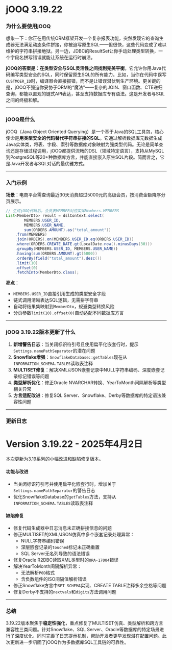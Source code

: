 # jOOQ 3.19.22
### 为什么要使用jOOQ  
想象一下：你正在用传统ORM框架开发一个复杂报表功能，突然发现它的查询生成器无法满足动态条件拼接，你被迫写原生SQL——但很快，这些代码变成了难以维护的字符串拼接地狱。另一边，JDBC的ResultSet让你手动处理类型转换，一个字段名拼写错误就能让系统在运行时崩溃。  

**jOOQ的答案是：在类型安全与SQL灵活性之间找到完美平衡**。它允许你用Java代码编写类型安全的SQL，同时保留原生SQL的所有能力。比如，当你在代码中误写`CUSTMOER_ID`时，编译器会直接报错，而不是让错误潜伏到生产环境。更关键的是，jOOQ不强迫你妥协于ORM的“魔法”——复杂的JOIN、窗口函数、CTE递归查询，都能以直观的链式API表达，甚至支持数据库专有语法。这是开发者与SQL之间的终极和解。

---

### jOOQ是什么  
jOOQ（Java Object Oriented Querying）是一个基于Java的SQL工具包，核心使命是**用类型安全的代码替代字符串拼接的SQL**。它通过解析数据库元数据生成Java实体类，将表、字段、索引等数据库对象映射为强类型代码。无论是简单查询还是存储过程调用，jOOQ都提供流畅的DSL（领域特定语言），支持从MySQL到PostgreSQL等20+种数据库方言，并能直接嵌入原生SQL片段。简而言之，它是Java开发者与SQL对话的最优雅方式。

---

### 入门示例  
**场景**：电商平台需查询最近30天消费超过5000元的高级会员，按消费金额降序分页展示。  

```java
// 生成jOOQ代码后，会员表MEMBER对应实体Members.MEMBERS
List<MemberDto> result = dslContext.select(
        MEMBERS.USER_ID, 
        MEMBERS.USER_NAME,
        sum(ORDERS.AMOUNT).as("total_amount"))
    .from(MEMBERS)
    .join(ORDERS).on(MEMBERS.USER_ID.eq(ORDERS.USER_ID))
    .where(ORDERS.CREATE_DATE.gt(LocalDate.now().minusDays(30)))
    .groupBy(MEMBERS.USER_ID, MEMBERS.USER_NAME))
    .having(sum(ORDERS.AMOUNT).gt(5000))
    .orderBy(field("total_amount").desc())
    .limit(10)
    .offset(0)
    .fetchInto(MemberDto.class);
```
**亮点**：  
- `MEMBERS.USER_ID`直接引用生成的类型安全字段  
- 链式调用清晰表达SQL逻辑，无需拼字符串  
- 自动将结果集映射到`MemberDto`，规避类型转换风险  
- 分页参数`limit(10).offset(0)`自动适配不同数据库方言  

---

### jOOQ 3.19.22版本更新了什么  
1. **新增警告日志**：当关闭标识符引号且使用扁平化嵌套行时，提示`Settings.namePathSeparator`的潜在问题  
2. **Snowflake增强**：`SnowflakeDatabase::getTables`现在从`INFORMATION_SCHEMA.TABLES`读取表注释  
3. **MULTISET修复**：解决XML/JSON嵌套记录中NULL字符串编码、深度嵌套记录标记错误等问题  
4. **类型解析优化**：修正Oracle NVARCHAR转换、YearToMonth间隔解析等类型相关异常  
5. **方言适配改进**：修复SQL Server、Snowflake、Derby等数据库的特定语法兼容性问题  

---

### 更新日志  

# Version 3.19.22 - 2025年4月2日  
本次更新为3.19系列的小幅改进和缺陷修复版本。  

#### 功能与改进  
- 当关闭标识符引号并使用扁平化嵌套行时，增加关于`Settings.namePathSeparator`的警告日志  
- 优化SnowflakeDatabase的`getTables`方法，支持从`INFORMATION_SCHEMA.TABLES`读取表注释  

#### 缺陷修复  
- 修复代码生成器中日志消息未正确拼接信息的问题  
- 修正MULTISET的XML/JSON仿真中多个嵌套记录处理异常：  
  - NULL字符串编码错误  
  - 深层嵌套记录的`touched`标记未正确重置  
  - SQL Server无名列导致的语法错误  
- 修复Oracle R2DBC读取XML类型时的`ORA-17004`错误  
- 解决YearToMonth间隔解析异常：  
  - 无法解析`P0D`格式  
  - 含负数组件的ISO间隔值解析错误  
- 修正Snowflake方言中`SET SCHEMA`实现、CREATE TABLE注释多余空格等问题  
- 修复Derby不支持的`nextvals`和`digits`方法调用问题  

---

### 总结  
3.19.22版本聚焦于**稳定性强化**，重点修复了MULTISET仿真、类型解析和跨方言兼容性三类问题。针对Snowflake、SQL Server、Oracle等数据库的特定场景进行了深度优化，同时完善了日志提示机制，帮助开发者更早发现潜在配置问题。此次更新进一步巩固了jOOQ作为多数据库SQL工具链的可靠性。
